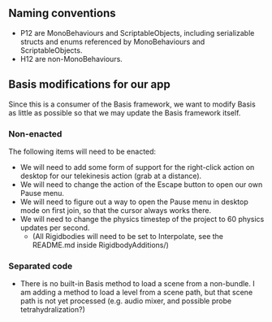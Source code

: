 ﻿## Naming conventions

- P12 are MonoBehaviours and ScriptableObjects, including serializable structs and enums referenced by MonoBehaviours and ScriptableObjects.
- H12 are non-MonoBehaviours.

## Basis modifications for our app

Since this is a consumer of the Basis framework, we want to modify Basis as little as possible so that we may update the Basis
framework itself.

### Non-enacted

The following items will need to be enacted:
- We will need to add some form of support for the right-click action on desktop for our telekinesis action (grab at a distance).
- We will need to change the action of the Escape button to open our own Pause menu.
- We will need to figure out a way to open the Pause menu in desktop mode on first join, so that the cursor always works there.
- We will need to change the physics timestep of the project to 60 physics updates per second.
  - (All Rigidbodies will need to be set to Interpolate, see the README.md inside RigidbodyAdditions/)

### Separated code

- There is no built-in Basis method to load a scene from a non-bundle. I am adding a method to load a level from a scene path,
  but that scene path is not yet processed (e.g. audio mixer, and possible probe tetrahydralization?)
